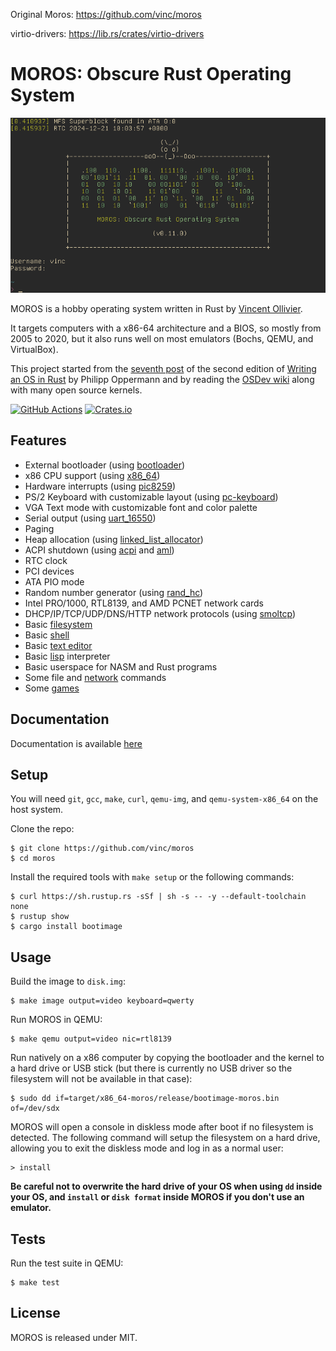 Original Moros: https://github.com/vinc/moros

virtio-drivers: https://lib.rs/crates/virtio-drivers

# MOROS: Obscure Rust Operating System

![screenshot](doc/images/moros.png)

MOROS is a hobby operating system written in Rust by [Vincent Ollivier][0].

It targets computers with a x86-64 architecture and a BIOS, so mostly from 2005
to 2020, but it also runs well on most emulators (Bochs, QEMU, and VirtualBox).

This project started from the [seventh post][1] of the second edition of
[Writing an OS in Rust][2] by Philipp Oppermann and by reading the
[OSDev wiki][3] along with many open source kernels.

[![GitHub Actions][s1]](https://github.com/vinc/moros)
[![Crates.io][s2]](https://crates.io/crates/moros)

## Features

- External bootloader (using [bootloader][4])
- x86 CPU support (using [x86_64][5])
- Hardware interrupts (using [pic8259][6])
- PS/2 Keyboard with customizable layout (using [pc-keyboard][7])
- VGA Text mode with customizable font and color palette
- Serial output (using [uart_16550][8])
- Paging
- Heap allocation (using [linked_list_allocator][9])
- ACPI shutdown (using [acpi][10] and [aml][11])
- RTC clock
- PCI devices
- ATA PIO mode
- Random number generator (using [rand_hc][12])
- Intel PRO/1000, RTL8139, and AMD PCNET network cards
- DHCP/IP/TCP/UDP/DNS/HTTP network protocols (using [smoltcp][13])
- Basic [filesystem](doc/filesystem.md)
- Basic [shell](doc/shell.md)
- Basic [text editor](doc/editor.md)
- Basic [lisp](doc/lisp.md) interpreter
- Basic userspace for NASM and Rust programs
- Some file and [network](doc/network.md) commands
- Some [games](doc/games.md)

## Documentation

Documentation is available [here](doc/index.md)

## Setup

You will need `git`, `gcc`, `make`, `curl`, `qemu-img`,
and `qemu-system-x86_64` on the host system.

Clone the repo:

    $ git clone https://github.com/vinc/moros
    $ cd moros

Install the required tools with `make setup` or the following commands:

    $ curl https://sh.rustup.rs -sSf | sh -s -- -y --default-toolchain none
    $ rustup show
    $ cargo install bootimage

## Usage

Build the image to `disk.img`:

    $ make image output=video keyboard=qwerty

Run MOROS in QEMU:

    $ make qemu output=video nic=rtl8139

Run natively on a x86 computer by copying the bootloader and the kernel to a
hard drive or USB stick (but there is currently no USB driver so the filesystem
will not be available in that case):

    $ sudo dd if=target/x86_64-moros/release/bootimage-moros.bin of=/dev/sdx

MOROS will open a console in diskless mode after boot if no filesystem is
detected. The following command will setup the filesystem on a hard drive,
allowing you to exit the diskless mode and log in as a normal user:

    > install

**Be careful not to overwrite the hard drive of your OS when using `dd` inside
your OS, and `install` or `disk format` inside MOROS if you don't use an
emulator.**

## Tests

Run the test suite in QEMU:

    $ make test

## License

MOROS is released under MIT.

[0]: https://vinc.cc
[1]: https://github.com/phil-opp/blog_os/tree/post-07
[2]: https://os.phil-opp.com
[3]: https://wiki.osdev.org
[4]: https://github.com/rust-osdev/bootloader
[5]: https://crates.io/crates/x86_64
[6]: https://crates.io/crates/pic8259
[7]: https://crates.io/crates/pc-keyboard
[8]: https://crates.io/crates/uart_16550
[9]: https://crates.io/crates/linked_list_allocator
[10]: https://crates.io/crates/acpi
[11]: https://crates.io/crates/aml
[12]: https://crates.io/crates/rand_hc
[13]: https://crates.io/crates/smoltcp

[s1]: https://img.shields.io/github/actions/workflow/status/vinc/moros/rust.yml
[s2]: https://img.shields.io/crates/v/moros.svg

